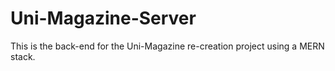# Uni-Magazine-Server
This is the back-end for the Uni-Magazine re-creation project using a MERN stack. 
